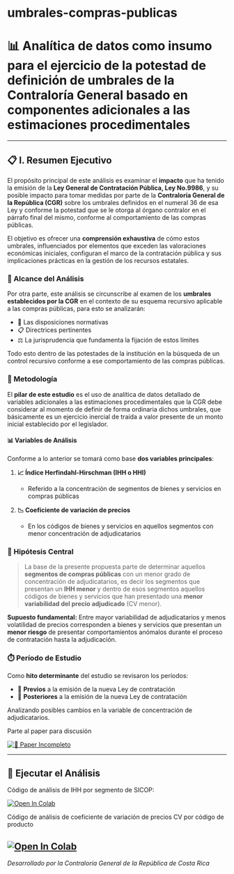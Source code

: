 # umbrales-compras-publicas
# 📊 Analítica de datos como insumo para el ejercicio de la potestad de definición de umbrales de la Contraloría General basado en componentes adicionales a las estimaciones procedimentales

---

## 📋 I. Resumen Ejecutivo

El propósito principal de este análisis es examinar el **impacto** que ha tenido la emisión de la **Ley General de Contratación Pública, Ley No.9986**, y su posible impacto para tomar medidas por parte de la **Contraloría General de la República (CGR)** sobre los umbrales definidos en el numeral 36 de esa Ley y conforme la potestad que se le otorga al órgano contralor en el párrafo final del mismo, conforme al comportamiento de las compras públicas. 

El objetivo es ofrecer una **comprensión exhaustiva** de cómo estos umbrales, influenciados por elementos que exceden las valoraciones económicas iniciales, configuran el marco de la contratación pública y sus implicaciones prácticas en la gestión de los recursos estatales.

### 🎯 Alcance del Análisis

Por otra parte, este análisis se circunscribe al examen de los **umbrales establecidos por la CGR** en el contexto de su esquema recursivo aplicable a las compras públicas, para esto se analizarán:

- 📜 Las disposiciones normativas
- 📋 Directrices pertinentes  
- ⚖️ La jurisprudencia que fundamenta la fijación de estos límites

Todo esto dentro de las potestades de la institución en la búsqueda de un control recursivo conforme a ese comportamiento de las compras públicas.

### 🔬 Metodología

El **pilar de este estudio** es el uso de analítica de datos detallado de variables adicionales a las estimaciones procedimentales que la CGR debe considerar al momento de definir de forma ordinaria dichos umbrales, que básicamente es un ejercicio inercial de traída a valor presente de un monto inicial establecido por el legislador.

#### 📊 Variables de Análisis

Conforme a lo anterior se tomará como base **dos variables principales**:

1. **📈 Índice Herfindahl-Hirschman (IHH o HHI)** 
   - Referido a la concentración de segmentos de bienes y servicios en compras públicas

2. **📉 Coeficiente de variación de precios**
   - En los códigos de bienes y servicios en aquellos segmentos con menor concentración de adjudicatarios

### 🎯 Hipótesis Central

> La base de la presente propuesta parte de determinar aquellos **segmentos de compras públicas** con un menor grado de concentración de adjudicatarios, es decir los segmentos que presentan un **IHH menor** y dentro de esos segmentos aquellos códigos de bienes y servicios que han presentado una **menor variabilidad del precio adjudicado** (CV menor).

**Supuesto fundamental:** Entre mayor variabilidad de adjudicatarios y menos volatilidad de precios corresponden a bienes y servicios que presentan un **menor riesgo** de presentar comportamientos anómalos durante el proceso de contratación hasta la adjudicación.

### ⏱️ Período de Estudio

Como **hito determinante** del estudio se revisaron los períodos:
- 📅 **Previos** a la emisión de la nueva Ley de contratación
- 📅 **Posteriores** a la emisión de la nueva Ley de contratación

Analizando posibles cambios en la variable de concentración de adjudicatarios.

Parte al paper para discusión

[![📄 Paper Incompleto](https://img.shields.io/badge/PDF-Paper%20Incompleto-red?style=for-the-badge&logo=filetypepdf)](https://github.com/cgrcostarica/umbrales-compras-publicas/blob/main/paper%20t%C3%A9cnico%20(4)_watermark.pdf)

---

## 🚀 Ejecutar el Análisis

Código de análisis de IHH por segmento de SICOP:

[![Open In Colab](https://colab.research.google.com/assets/colab-badge.svg)](https://colab.research.google.com/github/cgrcostarica/umbrales-compras-publicas/blob/main/umbrales_hhi_rfc.ipynb)



Código de análisis de coeficiente de variación de precios CV por código de producto 

[![Open In Colab](https://colab.research.google.com/assets/colab-badge.svg)](https://colab.research.google.com/github/cgrcostarica/umbrales-compras-publicas/blob/main/coeficiente_variacion_precio%20(1).ipynb)
---

*Desarrollado por la Contraloría General de la República de Costa Rica*



